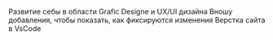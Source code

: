 Развитие себы в области Grafic Designe и UX/UI дизайна 
Вношу добавления, чтобы показать, как фиксируются изменения
Верстка сайта в VsCode
